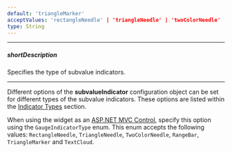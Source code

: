 ```yaml
---
default: 'triangleMarker'
acceptValues: 'rectangleNeedle' | 'triangleNeedle' | 'twoColorNeedle' | 'rangeBar' | 'triangleMarker' | 'textCloud'
type: String
---
```

---
##### shortDescription
Specifies the type of subvalue indicators.

---
Different options of the **subvalueIndicator** configuration object can be set for different types of the subvalue indicators. These options are listed within the [Indicator Types](/api-reference/20%20Data%20Visualization%20Widgets/dxCircularGauge/5%20Indicator%20Types '/Documentation/ApiReference/Data_Visualization_Widgets/dxCircularGauge/Indicator_Types/') section.

When using the widget as an [ASP.NET MVC Control](/concepts/35%20ASP.NET%20MVC%20Controls/20%20Fundamentals '/Documentation/Guide/ASP.NET_MVC_Controls/Fundamentals/'), specify this option using the `GaugeIndicatorType` enum. This enum accepts the following values: `RectangleNeedle`, `TriangleNeedle`, `TwoColorNeedle`, `RangeBar`, `TriangleMarker` and `TextCloud`.